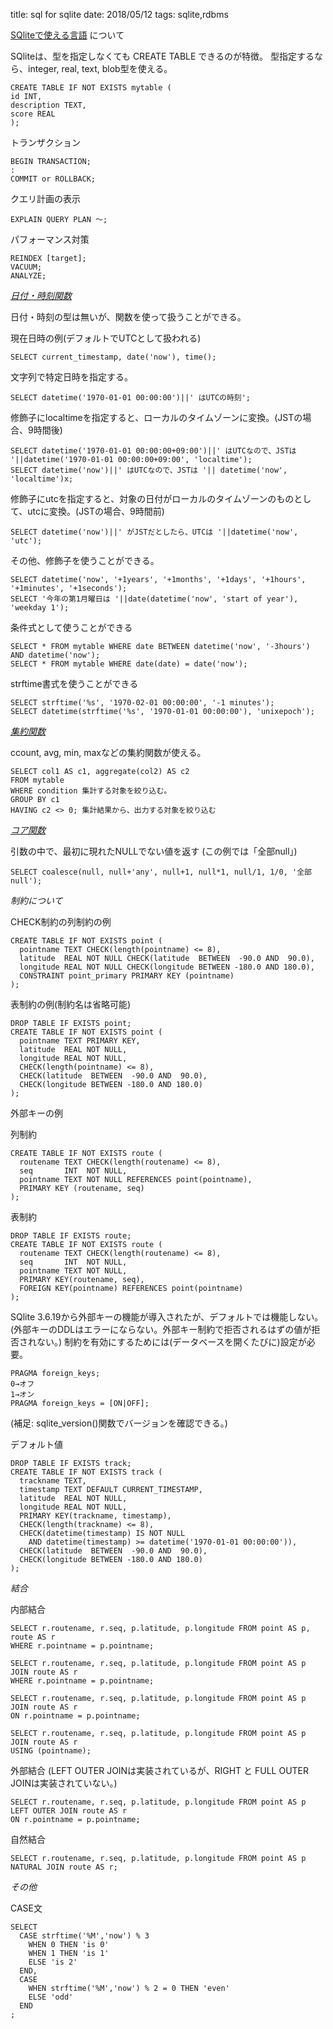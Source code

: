 title: sql for sqlite
date: 2018/05/12
tags: sqlite,rdbms

[SQliteで使える言語](https://www.sqlite.org/lang.html) について

SQliteは、型を指定しなくても CREATE  TABLE できるのが特徴。
型指定するなら、integer, real, text, blob型を使える。

	CREATE TABLE IF NOT EXISTS mytable (
	id INT,
	description TEXT,
	score REAL
	);

トランザクション

	BEGIN TRANSACTION;
	:
	COMMIT or ROLLBACK;

クエリ計画の表示

	EXPLAIN QUERY PLAN ～;

パフォーマンス対策

	REINDEX [target];
	VACUUM;
	ANALYZE;

*[日付・時刻関数](https://www.sqlite.org/lang_datefunc.html)*

日付・時刻の型は無いが、関数を使って扱うことができる。

現在日時の例(デフォルトでUTCとして扱われる)

	SELECT current_timestamp, date('now'), time();
	
文字列で特定日時を指定する。

	SELECT datetime('1970-01-01 00:00:00')||' はUTCの時刻';

修飾子にlocaltimeを指定すると、ローカルのタイムゾーンに変換。(JSTの場合、9時間後)

	SELECT datetime('1970-01-01 00:00:00+09:00')||' はUTCなので、JSTは '||datetime('1970-01-01 00:00:00+09:00', 'localtime');
	SELECT datetime('now')||' はUTCなので、JSTは '|| datetime('now', 'localtime')x;

修飾子にutcを指定すると、対象の日付がローカルのタイムゾーンのものとして、utcに変換。(JSTの場合、9時間前)

	SELECT datetime('now')||' がJSTだとしたら、UTCは '||datetime('now', 'utc');

その他、修飾子を使うことができる。

	SELECT datetime('now', '+1years', '+1months', '+1days', '+1hours', '+1minutes', '+1seconds');
	SELECT '今年の第1月曜日は '||date(datetime('now', 'start of year'), 'weekday 1');

条件式として使うことができる

	SELECT * FROM mytable WHERE date BETWEEN datetime('now', '-3hours') AND datetime('now');
	SELECT * FROM mytable WHERE date(date) = date('now');

strftime書式を使うことができる

	SELECT strftime('%s', '1970-02-01 00:00:00', '-1 minutes');
	SELECT datetime(strftime('%s', '1970-01-01 00:00:00'), 'unixepoch');

*[集約関数](https://www.sqlite.org/lang_aggfunc.html)*

ccount, avg, min, maxなどの集約関数が使える。

	SELECT col1 AS c1, aggregate(col2) AS c2
	FROM mytable
	WHERE condition 集計する対象を絞り込む。
	GROUP BY c1
	HAVING c2 <> 0; 集計結果から、出力する対象を絞り込む

*[コア関数](https://www.sqlite.org/lang_corefunc.html)*

引数の中で、最初に現れたNULLでない値を返す
(この例では「全部null」)

	SELECT coalesce(null, null+'any', null+1, null*1, null/1, 1/0, '全部null');


*制約について*

CHECK制約の列制約の例

	CREATE TABLE IF NOT EXISTS point (
	  pointname TEXT CHECK(length(pointname) <= 8),
	  latitude  REAL NOT NULL CHECK(latitude  BETWEEN  -90.0 AND  90.0),
	  longitude REAL NOT NULL CHECK(longitude BETWEEN -180.0 AND 180.0),
	  CONSTRAINT point_primary PRIMARY KEY (pointname)
	);

表制約の例(制約名は省略可能)

	DROP TABLE IF EXISTS point;
	CREATE TABLE IF NOT EXISTS point (
	  pointname TEXT PRIMARY KEY,
	  latitude  REAL NOT NULL,
	  longitude REAL NOT NULL,
	  CHECK(length(pointname) <= 8),
	  CHECK(latitude  BETWEEN  -90.0 AND  90.0),
	  CHECK(longitude BETWEEN -180.0 AND 180.0)
	);

外部キーの例

列制約

	CREATE TABLE IF NOT EXISTS route (
	  routename TEXT CHECK(length(routename) <= 8),
	  seq       INT  NOT NULL,
	  pointname TEXT NOT NULL REFERENCES point(pointname),
	  PRIMARY KEY (routename, seq)
	);

表制約

	DROP TABLE IF EXISTS route;
	CREATE TABLE IF NOT EXISTS route (
	  routename TEXT CHECK(length(routename) <= 8),
	  seq       INT  NOT NULL,
	  pointname TEXT NOT NULL,
	  PRIMARY KEY(routename, seq),
	  FOREIGN KEY(pointname) REFERENCES point(pointname)
	);

SQlite 3.6.19から外部キーの機能が導入されたが、デフォルトでは機能しない。
(外部キーのDDLはエラーにならない。外部キー制約で拒否されるはずの値が拒否されない。)
制約を有効にするためには(データベースを開くたびに)設定が必要。

	PRAGMA foreign_keys;
	0→オフ
	1→オン
	PRAGMA foreign_keys = [ON|OFF];

(補足: sqlite_version()関数でバージョンを確認できる。)

デフォルト値

	DROP TABLE IF EXISTS track;
	CREATE TABLE IF NOT EXISTS track (
	  trackname TEXT,
	  timestamp TEXT DEFAULT CURRENT_TIMESTAMP,
	  latitude  REAL NOT NULL,
	  longitude REAL NOT NULL,
	  PRIMARY KEY(trackname, timestamp),
	  CHECK(length(trackname) <= 8),
	  CHECK(datetime(timestamp) IS NOT NULL
	    AND datetime(timestamp) >= datetime('1970-01-01 00:00:00')),
	  CHECK(latitude  BETWEEN  -90.0 AND  90.0),
	  CHECK(longitude BETWEEN -180.0 AND 180.0)
	);

*結合*

内部結合

	SELECT r.routename, r.seq, p.latitude, p.longitude FROM point AS p, route AS r
	WHERE r.pointname = p.pointname;

	SELECT r.routename, r.seq, p.latitude, p.longitude FROM point AS p
	JOIN route AS r
	WHERE r.pointname = p.pointname;

	SELECT r.routename, r.seq, p.latitude, p.longitude FROM point AS p
	JOIN route AS r
	ON r.pointname = p.pointname;

	SELECT r.routename, r.seq, p.latitude, p.longitude FROM point AS p
	JOIN route AS r
	USING (pointname);

外部結合
(LEFT OUTER JOINは実装されているが、RIGHT と FULL OUTER JOINは実装されていない。)

	SELECT r.routename, r.seq, p.latitude, p.longitude FROM point AS p
	LEFT OUTER JOIN route AS r
	ON r.pointname = p.pointname;

自然結合

	SELECT r.routename, r.seq, p.latitude, p.longitude FROM point AS p
	NATURAL JOIN route AS r;


*その他*

CASE文

	SELECT
	  CASE strftime('%M','now') % 3
	    WHEN 0 THEN 'is 0'
	    WHEN 1 THEN 'is 1'
	    ELSE 'is 2'
	  END,
	  CASE
	    WHEN strftime('%M','now') % 2 = 0 THEN 'even'
	    ELSE 'odd'
	  END
	;


